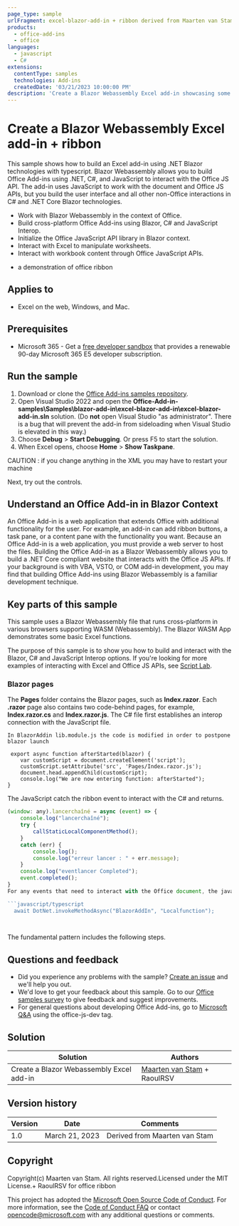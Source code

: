 ```yaml
---
page_type: sample
urlFragment: excel-blazor-add-in + ribbon derived from Maarten van Stam sample
products:
  - office-add-ins
  - office
languages:
  - javascript
  - C#
extensions:
  contentType: samples
  technologies: Add-ins
  createdDate: '03/21/2023 10:00:00 PM'
description: 'Create a Blazor Webassembly Excel add-in showcasing some samples + ribbon.'
---
```


# Create a Blazor Webassembly Excel add-in + ribbon

This sample shows how to build an Excel add-in using .NET Blazor technologies with typescript. Blazor Webassembly allows you to build Office Add-ins using .NET, C#, and JavaScript to interact with the Office JS API. The add-in uses JavaScript to work with the document and Office JS APIs, but you build the user interface and all other non-Office interactions in C# and .NET Core Blazor technologies.
 
- Work with Blazor Webassembly in the context of Office.
- Build cross-platform Office Add-ins using Blazor, C# and JavaScript Interop.
- Initialize the Office JavaScript API library in Blazor context.
- Interact with Excel to manipulate worksheets.
- Interact with workbook content through Office JavaScript APIs.
+ a demonstration of office ribbon

## Applies to

- Excel on the web, Windows, and Mac.

## Prerequisites

- Microsoft 365 - Get a [free developer sandbox](https://developer.microsoft.com/microsoft-365/dev-program#Subscription) that provides a renewable 90-day Microsoft 365 E5 developer subscription.

## Run the sample

1. Download or clone the [Office Add-ins samples repository](https://github.com/OfficeDev/Office-Add-in-samples).
1. Open Visual Studio 2022 and open the **Office-Add-in-samples\Samples\blazor-add-in\excel-blazor-add-in\excel-blazor-add-in.sln** solution. (Do **not** open Visual Studio "as administrator". There is a bug that will prevent the add-in from sideloading when Visual Studio is elevated in this way.)
1. Choose **Debug** > **Start Debugging**. Or press F5 to start the solution.
1. When Excel opens, choose **Home** > **Show Taskpane**.

CAUTION : if you change anything in the XML you may have to restart your machine 

Next, try out the controls.

## Understand an Office Add-in in Blazor Context

An Office Add-in is a web application that extends Office with additional functionality for the user. For example, an add-in can add ribbon buttons, a task pane, or a content pane with the functionality you want. Because an Office Add-in is a web application, you must provide a web server to host the files.
Building the Office Add-in as a Blazor Webassembly allows you to build a .NET Core compliant website that interacts with the Office JS APIs. If your background is with VBA, VSTO, or COM add-in development, you may find that building Office Add-ins using Blazor Webassembly is a familiar development technique.

## Key parts of this sample

This sample uses a Blazor Webassembly file that runs cross-platform in various browsers supporting WASM (Webassembly). The Blazor WASM App demonstrates some basic Excel functions.

The purpose of this sample is to show you how to build and interact with the Blazor, C# and JavaScript Interop options. If you're looking for more examples of interacting with Excel and Office JS APIs, see [Script Lab](https://aka.ms/getscriptlab).


### Blazor pages

The **Pages** folder contains the Blazor pages, such as **Index.razor**. Each **.razor** page also contains two code-behind pages, for example, **Index.razor.cs** and **Index.razor.js**. The C# file first establishes an interop connection with the JavaScript file.


```
In BlazorAddin lib.module.js the code is modified in order to postpone blazor launch
 
 export async function afterStarted(blazor) {
    var customScript = document.createElement('script');
    customScript.setAttribute('src', 'Pages/Index.razor.js');
    document.head.appendChild(customScript);
    console.log("We are now entering function: afterStarted");
}

```

The JavaScript catch the ribbon event to interact with the C# and returns.

```javascript
(window: any).lancerchaîné = async (event) => {
    console.log("lancerchaîné");
    try {
        callStaticLocalComponentMethod();
    }
    catch (err) {
        console.log();
        console.log("erreur lancer : " + err.message);
    }
    console.log("eventlancer Completed");
    event.completed();
}
For any events that need to interact with the Office document, the javascript file calls through interop to the C# file.

```javascript/typescript
  await DotNet.invokeMethodAsync("BlazorAddIn", "Localfunction");

 
```

The fundamental pattern includes the following steps.



## Questions and feedback

- Did you experience any problems with the sample? [Create an issue](https://github.com/OfficeDev/Office-Add-in-samples/issues/new/choose) and we'll help you out.
- We'd love to get your feedback about this sample. Go to our [Office samples survey](https://aka.ms/OfficeSamplesSurvey) to give feedback and suggest improvements.
- For general questions about developing Office Add-ins, go to [Microsoft Q&A](https://learn.microsoft.com/answers/topics/office-js-dev.html) using the office-js-dev tag.

## Solution

Solution | Authors
---------|----------
Create a Blazor Webassembly Excel add-in | [Maarten van Stam](https://mvp.microsoft.com/en-us/PublicProfile/33535) + RaoulRSV

## Version history

Version  | Date | Comments
---------| -----| --------
1.0  | March 21, 2023 | Derived from Maarten van Stam

## Copyright

Copyright(c) Maarten van Stam. All rights reserved.Licensed under the MIT License.+ RaoulRSV for office ribbon

This project has adopted the [Microsoft Open Source Code of Conduct](https://opensource.microsoft.com/codeofconduct/). For more information, see the [Code of Conduct FAQ](https://opensource.microsoft.com/codeofconduct/faq/) or contact [opencode@microsoft.com](mailto:opencode@microsoft.com) with any additional questions or comments.

